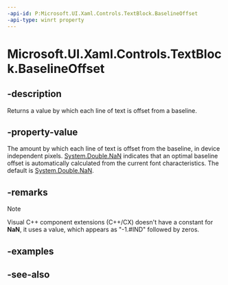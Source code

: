 ```yaml
---
-api-id: P:Microsoft.UI.Xaml.Controls.TextBlock.BaselineOffset
-api-type: winrt property
---
```


<!-- Property syntax
public double BaselineOffset { get; }
-->

# Microsoft.UI.Xaml.Controls.TextBlock.BaselineOffset

## -description
Returns a value by which each line of text is offset from a baseline.

## -property-value
The amount by which each line of text is offset from the baseline, in device independent pixels. [System.Double.NaN](/dotnet/api/system.double.nan?redirectedfrom=MSDN) indicates that an optimal baseline offset is automatically calculated from the current font characteristics. The default is [System.Double.NaN](/dotnet/api/system.double.nan?redirectedfrom=MSDN).

## -remarks
> [!NOTE]
> Visual C++ component extensions (C++/CX) doesn't have a constant for **NaN**, it uses a value, which appears as "-1.#IND" followed by zeros.

## -examples

## -see-also
